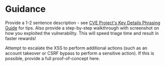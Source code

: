 # Guidance

Provide a 1-2 sentence description - see [CVE Project's Key Details Phrasing Guide](http://cveproject.github.io/docs/content/key-details-phrasing.pdf) for tips. Also provide a step-by-step walkthrough with screenshot on how you exploited the vulnerability. This will speed triage time and result in faster rewards!

Attempt to escalate the XSS to perform additional actions (such as an account takeover or CSRF bypass to perform a sensitive action). If this is possible, provide a full proof-of-concept here.
